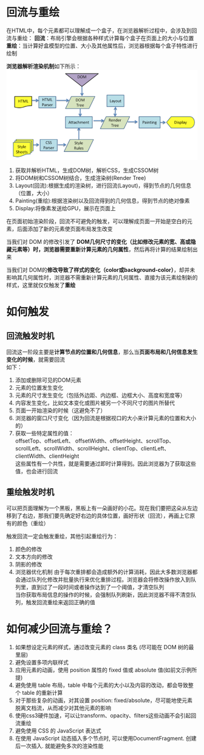 # 回流与重绘
在HTML中，每个元素都可以理解成一个盒子，在浏览器解析过程中，会涉及到回流与重绘：
**回流**：布局引擎会根据各种样式计算每个盒子在页面上的大小与位置  
**重绘**：当计算好盒模型的位置、大小及其他属性后，浏览器根据每个盒子特性进行绘制  

**浏览器解析渲染机制**如下所示：
![浏览器渲染](../img/browser渲染.md.png)
1. 获取并解析HTML，生成DOM树，解析CSS，生成CSSOM树
2. 将DOM树和CSSOM树结合，生成渲染树(Render Tree)
3. Layout(回流):根据生成的渲染树，进行回流(Layout)，得到节点的几何信息（位置，大小）
4. Painting(重绘):根据渲染树以及回流得到的几何信息，得到节点的绝对像素
5. Display:将像素发送给GPU，展示在页面上

在页面初始渲染阶段，回流不可避免的触发，可以理解成页面一开始是空白的元素，后面添加了新的元素使页面布局发生改变

当我们对 DOM 的修改引发了 **DOM几何尺寸的变化（比如修改元素的宽、高或隐藏元素等）**时，浏览器需要**重新计算元素的几何属性**，然后再将计算的结果绘制出来

当我们对 DOM的**修改导致了样式的变化（color或background-color）**，却并未影响其几何属性时，浏览器不需重新计算元素的几何属性、直接为该元素绘制新的样式，这里就仅仅触发了**重绘**

# 如何触发
## 回流触发时机
回流这一阶段主要是**计算节点的位置和几何信息**，那么当**页面布局和几何信息发生变化的时候**，就需要回流  
如下： 
1. 添加或删除可见的DOM元素
2. 元素的位置发生变化
3. 元素的尺寸发生变化（包括外边距、内边框、边框大小、高度和宽度等）
4. 内容发生变化，比如文本变化或图片被另一个不同尺寸的图片所替代
5. 页面一开始渲染的时候（这避免不了）
6. 浏览器的窗口尺寸变化（因为回流是根据视口的大小来计算元素的位置和大小的）
7. 获取一些特定属性的值：  
offsetTop、offsetLeft、 offsetWidth、offsetHeight、scrollTop、scrollLeft、scrollWidth、scrollHeight、clientTop、clientLeft、clientWidth、clientHeight  
这些属性有一个共性，就是需要通过即时计算得到。因此浏览器为了获取这些值，也会进行回流

## 重绘触发时机
可以把页面理解为一个黑板，黑板上有一朵画好的小花。现在我们要把这朵从左边移到了右边，那我们要先确定好右边的具体位置，画好形状（回流），再画上它原有的颜色（重绘）

触发回流一定会触发重绘，其他引起重绘行为：
1. 颜色的修改
2. 文本方向的修改
3. 阴影的修改
4. 浏览器优化机制
由于每次重排都会造成额外的计算消耗，因此大多数浏览器都会通过队列化修改并批量执行来优化重排过程。浏览器会将修改操作放入到队列里，直到过了一段时间或者操作达到了一个阈值，才清空队列   
当你获取布局信息的操作的时候，会强制队列刷新，因此浏览器不得不清空队列，触发回流重绘来返回正确的值  

# 如何减少回流与重绘？

1. 如果想设定元素的样式，通过改变元素的 class 类名 (尽可能在 DOM 树的最里层)
2. 避免设置多项内联样式
3. 应用元素的动画，使用 position 属性的 fixed 值或 absolute 值(如前文示例所提)
4. 避免使用 table 布局，table 中每个元素的大小以及内容的改动，都会导致整个 table 的重新计算
5. 对于那些复杂的动画，对其设置 position: fixed/absolute，尽可能地使元素脱离文档流，从而减少对其他元素的影响
6. 使用css3硬件加速，可以让transform、opacity、filters这些动画不会引起回流重绘
7. 避免使用 CSS 的 JavaScript 表达式
8. 在使用 JavaScript 动态插入多个节点时, 可以使用DocumentFragment. 创建后一次插入. 就能避免多次的渲染性能
